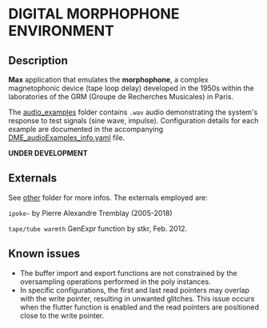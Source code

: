 # DIGITAL MORPHOPHONE ENVIRONMENT

## Description
__Max__ application that emulates the __morphophone__, a complex magnetophonic device (tape loop delay) developed in the 1950s within the laboratories of the GRM (Groupe de Recherches Musicales) in Paris. 

The [audio_examples](audio_examples) folder contains `.wav` audio demonstrating the system's response to test signals (sine wave, impulse). Configuration details for each example are documented in the accompanying [DME_audioExamples_info.yaml](audio_examples/DME_audioExamples_info.yaml) file.

__UNDER DEVELOPMENT__

## Externals
See [other](maxmsp/DigitalMorphophoneEnvironment/other) folder for more infos. The externals employed are:

`ipoke~` by Pierre Alexandre Tremblay (2005-2018)

`tape/tube warmth` GenExpr function by stkr, Feb. 2012.

## Known issues
* The buffer import and export functions are not constrained by the oversampling operations performed in the poly instances.
* In specific configurations, the first and last read pointers may overlap with the write pointer, resulting in unwanted glitches. This issue occurs when the flutter function is enabled and the read pointers are positioned close to the write pointer.
